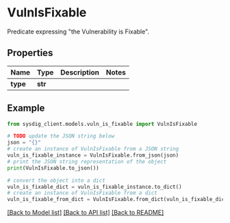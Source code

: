 # VulnIsFixable

Predicate expressing \"the Vulnerability is Fixable\". 

## Properties

Name | Type | Description | Notes
------------ | ------------- | ------------- | -------------
**type** | **str** |  | 

## Example

```python
from sysdig_client.models.vuln_is_fixable import VulnIsFixable

# TODO update the JSON string below
json = "{}"
# create an instance of VulnIsFixable from a JSON string
vuln_is_fixable_instance = VulnIsFixable.from_json(json)
# print the JSON string representation of the object
print(VulnIsFixable.to_json())

# convert the object into a dict
vuln_is_fixable_dict = vuln_is_fixable_instance.to_dict()
# create an instance of VulnIsFixable from a dict
vuln_is_fixable_from_dict = VulnIsFixable.from_dict(vuln_is_fixable_dict)
```
[[Back to Model list]](../README.md#documentation-for-models) [[Back to API list]](../README.md#documentation-for-api-endpoints) [[Back to README]](../README.md)


